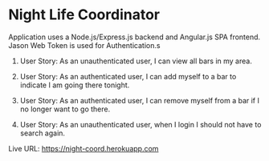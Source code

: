 # Night Life Coordinator

Application uses a Node.js/Express.js backend and Angular.js SPA frontend. Jason Web Token is used for Authentication.s

1. User Story: As an unauthenticated user, I can view all bars in my area.

2. User Story: As an authenticated user, I can add myself to a bar to indicate I am going there tonight.

3. User Story: As an authenticated user, I can remove myself from a bar if I no longer want to go there.

4. User Story: As an unauthenticated user, when I login I should not have to search again.



Live URL: https://night-coord.herokuapp.com
